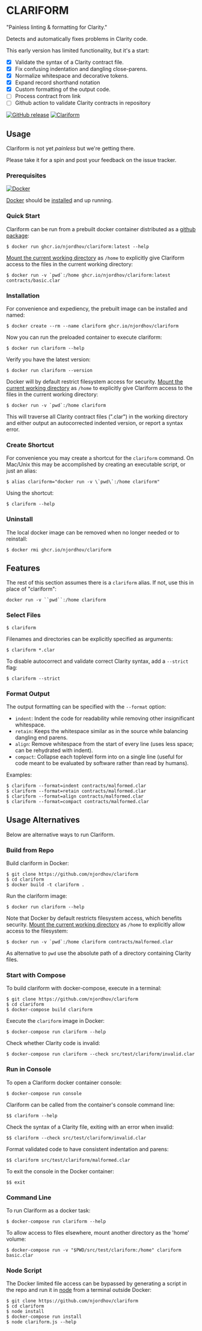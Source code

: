 # CLARIFORM

"Painless linting & formatting for Clarity."

Detects and automatically fixes problems in Clarity code.

This early version has limited functionality, but it's a start:

- [x] Validate the syntax of a Clarity contract file.
- [x] Fix confusing indentation and dangling close-parens.
- [x] Normalize whitespace and decorative tokens.
- [x] Expand record shorthand notation
- [x] Custom formatting of the output code.
- [ ] Process contract from link
- [ ] Github action to validate Clarity contracts in repository

[![GitHub release](https://img.shields.io/github/release/njordhov/clariform.svg)](https://GitHub.com/njordhov/clariform/releases/)
[![Clariform](https://github.com/njordhov/clariform/actions/workflows/main.yml/badge.svg)](https://github.com/njordhov/clariform/actions/workflows/main.yml)

## Usage

Clariform is not yet *painless* but we're getting there.

Please take it for a spin and post your feedback on the issue tracker.

### Prerequisites

[![Docker](https://badgen.net/badge/icon/docker?icon=docker&label)](https://https://docker.com/)

[Docker](https://https://docker.com/) should be [installed](https://docs.docker.com/engine/install/) and up running.

### Quick Start

Clariform can be run from a prebuilt docker container distributed as a 
[github package](https://github.com/njordhov/clariform/pkgs/container/clariform):

```
$ docker run ghcr.io/njordhov/clariform:latest --help
```

[Mount the current working directory](https://docs.docker.com/engine/reference/commandline/run/#mount-volume--v---read-only) as `/home` to explicitly give Clariform access to the files in the 
current working directory:

```
$ docker run -v `pwd`:/home ghcr.io/njordhov/clariform:latest contracts/basic.clar
```

### Installation

For convenience and expediency, the prebuilt image can be installed and named:

```
$ docker create --rm --name clariform ghcr.io/njordhov/clariform
```

Now you can run the preloaded container to execute clariform:

```
$ docker run clariform --help
```

Verify you have the latest version:

```
$ docker run clariform --version
```

Docker will by default restrict filesystem access for security.
[Mount the current working directory](https://docs.docker.com/engine/reference/commandline/run/#mount-volume--v---read-only) as `/home` to explicitly give Clariform access to the files in the 
current working directory:

```
$ docker run -v `pwd`:/home clariform
```

This will traverse all Clarity contract files (".clar") in the working directory and either
output an autocorrected indented version, or report a syntax error.

### Create Shortcut

For convenience you may create a shortcut for the `clariform` command. 
On Mac/Unix this may be accomplished by creating an executable script, or just an alias: 

```
$ alias clariform="docker run -v \`pwd\`:/home clariform"
```

Using the shortcut:

```
$ clariform --help
```

### Uninstall

The local docker image can be removed when no longer needed or to reinstall: 

```
$ docker rmi ghcr.io/njordhov/clariform
```

## Features

The rest of this section assumes there is a `clariform` alias. 
If not, use this in place of "clariform":
 
`docker run -v ``pwd``:/home clariform` 

### Select Files

```
$ clariform
```

Filenames and directories can be explicitly specified as arguments:

```
$ clariform *.clar
```

To disable autocorrect and validate correct Clarity syntax, add a `--strict` flag:

```
$ clariform --strict
```

### Format Output

The output formatting can be specified with the `--format` option:

* `indent`: Indent the code for readability while removing other insignificant whitespace.
* `retain`: Keeps the whitespace similar as in the source while balancing dangling end parens.
* `align`: Remove whitespace from the start of every line (uses less space; can be rehydrated with indent).
* `compact`: Collapse each toplevel form into on a single line (useful for code meant to be evaluated by software rather than read by humans). 

Examples:

```
$ clariform --format=indent contracts/malformed.clar
$ clariform --format=retain contracts/malformed.clar   
$ clariform --format=align contracts/malformed.clar  
$ clariform --format=compact contracts/malformed.clar
```

## Usage Alternatives 

Below are alternative ways to run Clariform.
 
### Build from Repo

Build clariform in Docker:

```
$ git clone https://github.com/njordhov/clariform   
$ cd clariform   
$ docker build -t clariform .  
```

Run the clariform image:

```
$ docker run clariform --help
```

Note that Docker by default restricts filesystem access, which benefits security.
[Mount the current working directory](https://docs.docker.com/engine/reference/commandline/run/#mount-volume--v---read-only) as `/home` to explicitly allow access to the filesystem:

```
$ docker run -v `pwd`:/home clariform contracts/malformed.clar
```

As alternative to ``pwd`` use the absolute path of a directory containing Clarity files.
 
### Start with Compose

To build clariform with docker-compose, execute in a terminal:

```
$ git clone https://github.com/njordhov/clariform    
$ cd clariform   
$ docker-compose build clariform  
```

Execute the `clariform` image in Docker: 

```
$ docker-compose run clariform --help
```

Check whether Clarity code is invalid:

```
$ docker-compose run clariform --check src/test/clariform/invalid.clar
```

### Run in Console

To open a Clariform docker container console: 
 
```
$ docker-compose run console  
```

Clariform can be called from the container's console command line:

```
$$ clariform --help
```

Check the syntax of a Clarity file, exiting with an error when invalid:

```
$$ clariform --check src/test/clariform/invalid.clar
```

Format validated code to have consistent indentation and parens:

```
$$ clariform src/test/clariform/malformed.clar
```

To exit the console in the Docker container:

```
$$ exit
```

### Command Line 

To run Clariform as a docker task:

```
$ docker-compose run clariform --help
```

To allow access to files elsewhere, mount another directory as the 'home' volume:

```
$ docker-compose run -v "$PWD/src/test/clariform:/home" clariform basic.clar
```

### Node Script

The Docker limited file access can be bypassed by generating a script in
the repo and run it in [node](https://nodejs.org/en/) from a terminal outside Docker:

```
$ git clone https://github.com/njordhov/clariform    
$ cd clariform  
$ node install  
$ docker-compose run install  
$ node clariform.js --help
```  


